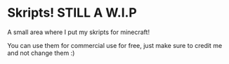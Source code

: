 # Skripts! STILL A W.I.P
A small area where I put my skripts for minecraft!

You can use them for commercial use for free, just make sure to credit me and not change them :)
